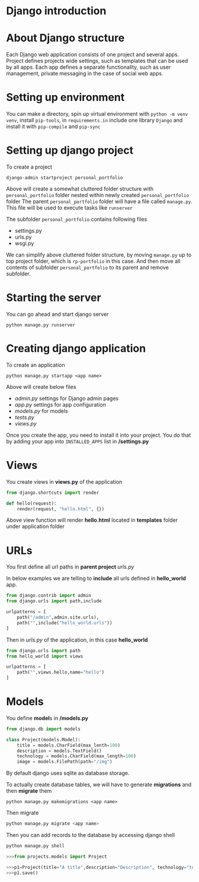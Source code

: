 # Django introduction

# About Django structure
Each Django web application consists of one project and several apps. 
Project defines projects wide settings, such as templates that can be used by all apps.
Each app defines a separate functionality, such as user management, private messaging in the case of social web apps.

# Setting up environment
You can make a directory, spin up virtual environment with ```python -m venv venv```, install ```pip-tools```, in ```requirements.in``` include one library ```Django``` and install it with ```pip-compile``` and ```pip-sync```

# Setting up django project
To create a project

```shell
django-admin startproject personal_portfolio
```

Above will create a somewhat cluttered folder structure with ```personal_portfolio``` folder nested within newly created ```personal_portfolio``` folder
The parent ```personal_portfolio``` folder will have a file called ```manage.py```. This file will be used to execute tasks like ```runserver```

The subfolder ```personal_portfolio``` contains following files
- settings.py
- urls.py
- wsgi.py 

We can simplify above cluttered folder structure, by moving ```manage.py``` up to top project folder, which is ```rp-portfolio``` in this case. And then move all contents of subfolder ```personal_portfolio``` to its parent and remove subfolder.

# Starting the server
You can go ahead and start django server

```shell
python manage.py runserver
```

# Creating django application

To create an application

```
python manage.py startapp <app name>
```

Above will create below files

- *admin.py* settings for Django admin pages
- *app.py* settings for app configuration
- *models.py* for models
- *tests.py*
- *views.py*

Once you create the app, you need to install it into your project.
You do that by adding your app into ```INSTALLED_APPS``` list in **<parent project>/settings.py**

# Views

You create views in **views.py** of the application

```python
from django.shortcuts import render

def hello(request):
    render(request, "hello.html", {})
```

Above view function will render **hello.html** located in **templates** folder under application folder

# URLs

You first define all url paths in **parent project** *urls.py*

In below examples we are telling to **include** all urls defined in **hello_world** app.

```python
from django.contrib import admin
from django.urls import path,include

urlpatterns = [
    path("/admin",admin.site.urls),
    path("",include("hello_world.urls"))
]
```

Then in *urls.py* of the application, in this case **hello_world**

```python
from django.urls import path
from hello_world import views

urlpatterns = [
    path("",views.hello,name="hello")
]
```

# Models

You define **model**s in **<app folder>/models.py**

```python
from django.db import models

class Project(models.Model):
    title = models.CharField(max_lenth=100)
    description = models.TextField()
    technology = models.CharField(max_length=100)
    image = models.FilePath(path="/img")
```

By default django uses sqlite as database storage.

To actually create database tables, we will have to generate **migrations** and then 
**migrate** them

```shell
python manage.py makemigrations <app name>
```

Then migrate

```bash
python manage.py migrate <app name>
```

Then you can add records to the database by accessing django shell

```bash
python manage.py shell
```

```python
>>>from projects.models import Project

>>>p1=Project(title="A title",description="Description", technology="tech", image="img/project1.png")
>>>p1.save()
```

